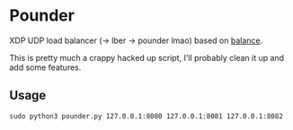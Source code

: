 # Pounder
XDP UDP load balancer (-> lber -> pounder lmao) based on [balance](https://balance.inlab.net/overview/).

This is pretty much a crappy hacked up script, I'll probably clean it up and add some features.

## Usage
`sudo python3 pounder.py 127.0.0.1:8080 127.0.0.1:8081 127.0.0.1:8082`